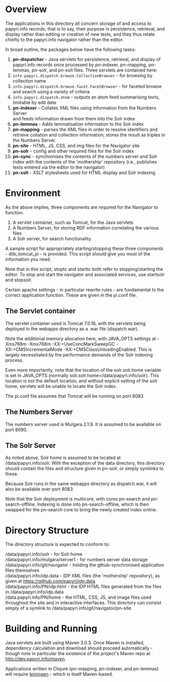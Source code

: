 Overview
========
The applications in this directory all concern storage of and access to papyri.info records; that is to say, their purpose is persistence, retrieval, and display rather than editing or creation of new texts, and they thus relate chiefly to the papyri.info navigator rather than the editor.

In broad outline, the packages below have the following tasks:

1. **pn-dispatcher** - Java servlets for persistence, retrieval, and display of  
   papyri.info records once processed by pn-indexer, pn-mapping, pn-lemmas, pn-solr, and pn-xslt files. Three servlets are contained here:
  1. `info.papyri.dispatch.browse.CollectionBrowser` - for browsing by collection name
  2. `info.papyri.dispatch.browse.facet.FacetBrowser` - for faceted browse and search using a variety of criteria
  3. `info.papyri.dispatch.atom` - outputs an atom feed summarising texts, limitable by edit date
2. **pn-indexer** - Collates XML files using information from the Numbers Server  
  and feeds information drawn from them into the Solr index
3. **pn-lemmas** - Adds lemmatisation information to the Solr index
4. **pn-mapping** - parses the XML files in order to resolve identifiers and retrieve collation and collection information; stores the result as triples in the Numbers Server.
5. **pn-site** - HTML, JS, CSS, and img files for the Navigator site
6. **pn-solr** - config and other required files for the Solr index
7. **pn-sync** - synchronises the contents of the numbers server and Solr index with the contents of the 'mothership' repository (i.e., publishes texts entered via the editor to the navigator)
8. **pn-xslt** - XSLT stylesheets used for HTML display and Solr indexing.

Environment
===========
As the above implies, three components are required for the Navigator to function.

1. A servlet container, such as Tomcat, for the Java servlets
2. A Numbers Server, for storing RDF information correlating the various files
3. A Solr server, for search functionality.

A sample script for appropriately starting/stopping these three components - dlib_tomcat_pi - is provided. This script should give you most of the information you need. 

Note that in this script, stoptc and starttc both refer to stopping/starting the editor. To stop and start the navigator and associated services, use startsolr and stopsolr.

Certain apache settings - in particular rewrite rules - are fundamental to the correct application function. These are given in the pi.conf file.

The Servlet container
---------------------

The servlet container used is Tomcat 7.0.16, with the servlets being deployed in the webapps directory as a .war file (dispatch.war).

Note the additional memory allocation here, with JAVA_OPTS settings at -Xms768m -Xmx768m -XX:+UseConcMarkSweepGC -XX:+CMSIncrementalMode -XX:+CMSClassUnloadingEnabled. This is largely necessitated by the performance demands of the Solr indexing process.

Even more importantly, note that the location of the solr.solr.home variable is set in JAVA_OPTS (normally solr.solr.home=/data/papyri.info/solr). This location is not the default location, and without explicit setting of the solr home, servlets will be unable to locate the Solr index.

The pi.conf file assumes that Tomcat will be running on port 8083.

The Numbers Server
------------------

The numbers server used is Mulgara 2.1.9. It is assumed to be available on port 8090.

The Solr Server
---------------

As noted above, Solr home is assumed to be located at /data/papyri.info/solr. With the exception of the data directory, this directory should contain the files and structure given in pn-solr, or simply symlinks to these.

Because Solr runs in the same webapps directory as dispatch.war, it will also be available over port 8083.

Note that the Solr deployment is multicore, with cores pn-search and pn-search-offline. Indexing is done into pn-search-offline, which is then swapped for the pn-search core to bring the newly created index online.


Directory Structure
===================

The directory structure is expected to conform to:

/data/papyri.info/solr - for Solr home  
/data/papyri.info/mulgara/server1 - for numbers server data storage  
/data/papyri.info/git/navigator - holding the gthub-synchronised application files themselves  
/data/papyri.info/idp.data - IDP XML files (the 'mothership' repository), as given at <https://github.com/papyri/idp.data>  
/data/papyri.info/PN/idp.html - the IDP HTML files generated from the files in /data/papyri.info/idp.data  
/data.papyri.info/PN/home - the HTML, CSS, JS, and image files used throughout the site and in interactive interfaces. This directory can consist simply of a symlink to /data/papyri.info/git/navigator/pn-site.  


Building and Running
====================

Java servlets are built using Maven 3.0.3. Once Maven is installed, dependency calculation and download should proceed automatically - though note in particular the existence of the project's Maven repo at <http://dev.papyri.info/maven>.

Applications written in Clojure (pn-mapping, pn-indexer, and pn-lemmas) will require [leiningen](https://github.com/technomancy/leiningen "leiningen on github") - which is itself Maven-based.


